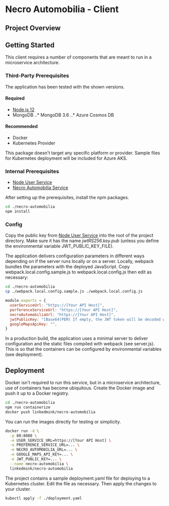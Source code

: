 # Necro Automobilia - Client
## Project Overview

## Getting Started
This client requires a number of components that are meant to run in a microservice architecture.

### Third-Party Prerequisites
The application has been tested with the shown versions.

#### Required
* [Node.js 12](https://nodejs.org/en/download/)
* MongoDB
..* MongoDB 3.6
..* Azure Cosmos DB

#### Recommended
* Docker
* Kubernetes Provider

This package doesn't target any specific platform or provider. Sample files for Kubernetes deployment 
will be included for Azure AKS.

### Internal Prerequisites
* [Node User Service](https://github.com/LinkedMink/node-user-service)
* [Necro Automobilia Service](https://github.com/LinkedMink/necro-automobilia-service)

After setting up the prerequisites, install the npm packages.

```sh
cd ./necro-automobilia
npm install
```

### Config
Copy the public key from [Node User Service](https://github.com/LinkedMink/node-user-service) into 
the root of the project directory. Make sure it has the name *jwtRS256.key.pub* (unless you define
the environmental variable JWT_PUBLIC_KEY_FILE).

The application delivers configuration parameters in different ways depending on if the server runs
locally or on a server. Locally, webpack bundles the parameters with the deployed JavaScript. Copy
webpack.local.config.sample.js to webpack.local.config.js then edit as necessary:

```sh
cd ./necro-automobilia
cp ./webpack.local.config.sample.js ./webpack.local.config.js
```

```javascript
module.exports = {
  userServiceUrl: "https://[Your API Host]",
  perferenceServiceUrl: "https://[Your API Host]",
  necroAutomobiliaUrl: "https://[Your API Host]",
  jwtPublicKey: "[Base64(PEM) If empty, the JWT token will be decoded without verification]",
  googleMapsApiKey: "",
}
```

In a production build, the application uses a minimal server to deliver configuration and the static 
files compiled with webpack (see server.js). This is so that the containers can be configured by 
environmental variables (see deployment).

## Deployment
Docker isn't required to run this service, but in a microservice architecture, use of containers 
has become ubiquitous. Create the Docker image and push it up to a Docker registry.

```sh
cd ./necro-automobilia
npm run containerize
docker push linkedmink/necro-automobilia
```

You can run the images directly for testing or simplicity.

```sh
docker run -d \
  -p 80:8080 \
  -e USER_SERVICE_URL=https://[Your API Host] \
  -e PREFERENCE_SERVICE_URL=... \
  -e NECRO_AUTOMOBILIA_URL=... \
  -e GOOGLE_MAPS_API_KEY=... \
  -e JWT_PUBLIC_KEY=... \
  --name necro-automobilia \
  linkedmink/necro-automobilia
```

The project contains a sample deployment.yaml file for deploying to a Kubernetes cluster. Edit the 
file as necessary. Then apply the changes to your cluster.

```sh
kubectl apply -f ./deployment.yaml
```
